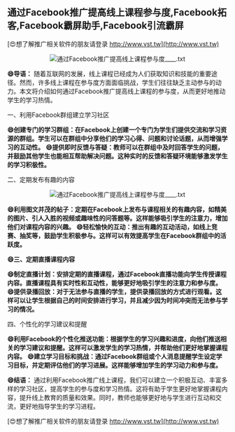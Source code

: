 ## **通过Facebook推广提高线上课程参与度,Facebook拓客,Facebook霸屏助手,Facebook引流霸屏**

[😍想了解推广相关软件的朋友请登录 http://www.vst.tw](http://www.vst.tw)

 <center><img src="https://vst.tw/MP4/tuiguang/png/1.png" alt="通过Facebook推广提高线上课程参与度____.txt"></center>

**😄导语：**
随着互联网的发展，线上课程已经成为人们获取知识和技能的重要途径。然而，许多线上课程在参与度方面面临挑战，学生们往往缺乏主动参与的动力。本文将介绍如何通过Facebook推广提高线上课程的参与度，从而更好地推动学生的学习热情。

一、利用Facebook群组建立学习社区

**😄创建专门的学习群组：在Facebook上创建一个专门为学生们提供交流和学习资源的群组。学生可以在群组中分享他们的学习心得、问题和讨论话题，从而增强学习的互动性。**
**😄提供即时反馈与答疑：教师可以在群组中及时回答学生的问题，并鼓励其他学生也能相互帮助解决问题。这种实时的反馈和答疑环境能够激发学生的学习积极性。**

二、定期发布有趣的内容

 <center><img src="https://vst.tw/MP4/tuiguang/png/1.png" alt="通过Facebook推广提高线上课程参与度____.txt"></center>

**😄利用图文并茂的帖子：定期在Facebook上发布与课程相关的有趣内容，如精美的图片、引人入胜的视频或趣味性的问答题等。这样能够吸引学生的注意力，增加他们对课程内容的兴趣。**
**😄轻松愉快的互动：推出有趣的互动活动，如线上竞赛、抽奖等，鼓励学生积极参与。这样可以有效提高学生在Facebook群组中的活跃度。**

**😄三、定期直播课程内容**

**😄制定直播计划：安排定期的直播课程，通过Facebook直播功能向学生传授课程内容。直播课程具有实时性和互动性，能够更好地吸引学生的注意力和参与度。**
**😄提供录播回放：对于无法参与直播的学生，提供录播回放的方式进行观看。这样可以让学生根据自己的时间安排进行学习，并且减少因为时间冲突而无法参与学习的情况。**

四、个性化的学习建议和提醒

**😄利用Facebook的个性化推送功能：根据学生的学习兴趣和进度，向他们推送相关的学习建议和提醒。这样可以激发学生的学习热情，并帮助他们更好地掌握课程内容。**
**😄建立学习目标和挑战：通过Facebook群组或个人消息提醒学生设定学习目标，并定期评估他们的学习进展。这样能够增加学生的学习动力和参与度。**

**😄结语：**
通过利用Facebook推广线上课程，我们可以建立一个积极互动、丰富多样的学习社区，提高学生的参与度和学习热情。这将有助于学生更好地掌握课程内容，提升线上教育的质量和效果。同时，教师也能够更好地与学生进行互动和交流，更好地指导学生的学习进程。

[😍想了解推广相关软件的朋友请登录 http://www.vst.tw](http://www.vst.tw)



